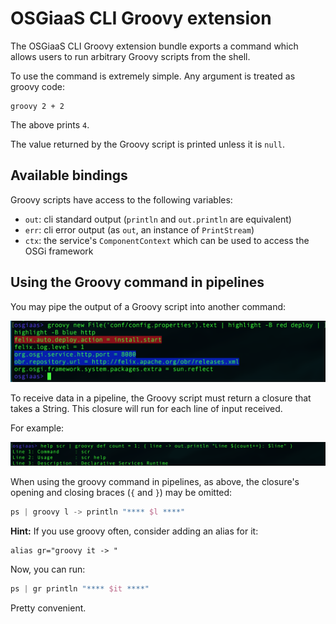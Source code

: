 # OSGiaaS CLI Groovy extension

The OSGiaaS CLI Groovy extension bundle exports a command which allows users to run arbitrary Groovy
scripts from the shell.

To use the command is extremely simple. Any argument is treated as groovy code:

```
groovy 2 + 2
```

The above prints `4`.

The value returned by the Groovy script is printed unless it is `null`.

## Available bindings

Groovy scripts have access to the following variables:

* `out`: cli standard output (`println` and `out.println` are equivalent)
* `err`: cli error output (as `out`, an instance of `PrintStream`)
* `ctx`: the service's `ComponentContext` which can be used to access the OSGi framework

## Using the Groovy command in pipelines

You may pipe the output of a Groovy script into another command:

![Groovy highlight file](images/groovy-highlight-file.png)

To receive data in a pipeline, the Groovy script must return a closure that takes a String.
This closure will run for each line of input received.

For example:

![Groovy Pipes](images/groovy-pipes.png)

When using the groovy command in pipelines, as above, the closure's opening and closing braces
(`{` and `}`) may be omitted:

```groovy
ps | groovy l -> println "**** $l ****"
```

**Hint:** If you use groovy often, consider adding an alias for it:

```
alias gr="groovy it -> "
```

Now, you can run:

```groovy
ps | gr println "**** $it ****"
```

Pretty convenient.
